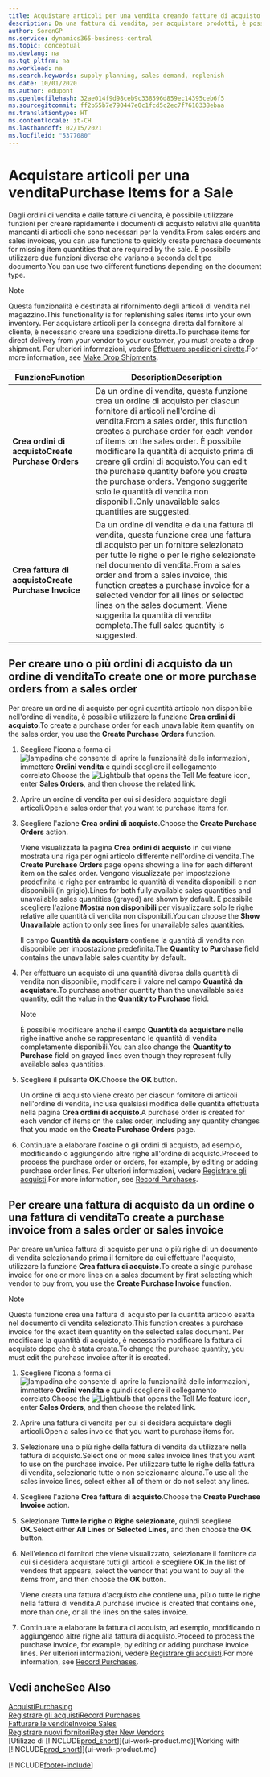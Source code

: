 ```yaml
---
title: Acquistare articoli per una vendita creando fatture di acquisto | Documenti Microsoft
description: Da una fattura di vendita, per acquistare prodotti, è possibile creare una fattura di acquisto per un fornitore.
author: SorenGP
ms.service: dynamics365-business-central
ms.topic: conceptual
ms.devlang: na
ms.tgt_pltfrm: na
ms.workload: na
ms.search.keywords: supply planning, sales demand, replenish
ms.date: 10/01/2020
ms.author: edupont
ms.openlocfilehash: 32ae014f9d98ceb9c338596d859ec14395ceb6f5
ms.sourcegitcommit: ff2b55b7e790447e0c1fcd5c2ec7f7610338ebaa
ms.translationtype: HT
ms.contentlocale: it-CH
ms.lasthandoff: 02/15/2021
ms.locfileid: "5377080"
---
```

# <a name="purchase-items-for-a-sale"></a><span data-ttu-id="ce5dc-103">Acquistare articoli per una vendita</span><span class="sxs-lookup"><span data-stu-id="ce5dc-103">Purchase Items for a Sale</span></span>
<span data-ttu-id="ce5dc-104">Dagli ordini di vendita e dalle fatture di vendita, è possibile utilizzare funzioni per creare rapidamente i documenti di acquisto relativi alle quantità mancanti di articoli che sono necessari per la vendita.</span><span class="sxs-lookup"><span data-stu-id="ce5dc-104">From sales orders and sales invoices, you can use functions to quickly create purchase documents for missing item quantities that are required by the sale.</span></span> <span data-ttu-id="ce5dc-105">È possibile utilizzare due funzioni diverse che variano a seconda del tipo documento.</span><span class="sxs-lookup"><span data-stu-id="ce5dc-105">You can use two different functions depending on the document type.</span></span>

> [!Note]
> <span data-ttu-id="ce5dc-106">Questa funzionalità è destinata al rifornimento degli articoli di vendita nel magazzino.</span><span class="sxs-lookup"><span data-stu-id="ce5dc-106">This functionality is for replenishing sales items into your own inventory.</span></span> <span data-ttu-id="ce5dc-107">Per acquistare articoli per la consegna diretta dal fornitore al cliente, è necessario creare una spedizione diretta.</span><span class="sxs-lookup"><span data-stu-id="ce5dc-107">To purchase items for direct delivery from your vendor to your customer, you must create a drop shipment.</span></span> <span data-ttu-id="ce5dc-108">Per ulteriori informazioni, vedere [Effettuare spedizioni dirette](sales-how-drop-shipment.md).</span><span class="sxs-lookup"><span data-stu-id="ce5dc-108">For more information, see [Make Drop Shipments](sales-how-drop-shipment.md).</span></span>   

|<span data-ttu-id="ce5dc-109">Funzione</span><span class="sxs-lookup"><span data-stu-id="ce5dc-109">Function</span></span>|<span data-ttu-id="ce5dc-110">Description</span><span class="sxs-lookup"><span data-stu-id="ce5dc-110">Description</span></span>|
|--------|-----------|
|<span data-ttu-id="ce5dc-111">**Crea ordini di acquisto**</span><span class="sxs-lookup"><span data-stu-id="ce5dc-111">**Create Purchase Orders**</span></span>|<span data-ttu-id="ce5dc-112">Da un ordine di vendita, questa funzione crea un ordine di acquisto per ciascun fornitore di articoli nell'ordine di vendita.</span><span class="sxs-lookup"><span data-stu-id="ce5dc-112">From a sales order, this function creates a purchase order for each vendor of items on the sales order.</span></span> <span data-ttu-id="ce5dc-113">È possibile modificare la quantità di acquisto prima di creare gli ordini di acquisto.</span><span class="sxs-lookup"><span data-stu-id="ce5dc-113">You can edit the purchase quantity before you create the purchase orders.</span></span> <span data-ttu-id="ce5dc-114">Vengono suggerite solo le quantità di vendita non disponibili.</span><span class="sxs-lookup"><span data-stu-id="ce5dc-114">Only unavailable sales quantities are suggested.</span></span>
|<span data-ttu-id="ce5dc-115">**Crea fattura di acquisto**</span><span class="sxs-lookup"><span data-stu-id="ce5dc-115">**Create Purchase Invoice**</span></span>|<span data-ttu-id="ce5dc-116">Da un ordine di vendita e da una fattura di vendita, questa funzione crea una fattura di acquisto per un fornitore selezionato per tutte le righe o per le righe selezionate nel documento di vendita.</span><span class="sxs-lookup"><span data-stu-id="ce5dc-116">From a sales order and from a sales invoice, this function creates a purchase invoice for a selected vendor for all lines or selected lines on the sales document.</span></span> <span data-ttu-id="ce5dc-117">Viene suggerita la quantità di vendita completa.</span><span class="sxs-lookup"><span data-stu-id="ce5dc-117">The full sales quantity is suggested.</span></span>|

## <a name="to-create-one-or-more-purchase-orders-from-a-sales-order"></a><span data-ttu-id="ce5dc-118">Per creare uno o più ordini di acquisto da un ordine di vendita</span><span class="sxs-lookup"><span data-stu-id="ce5dc-118">To create one or more purchase orders from a sales order</span></span>
<span data-ttu-id="ce5dc-119">Per creare un ordine di acquisto per ogni quantità articolo non disponibile nell'ordine di vendita, è possibile utilizzare la funzione **Crea ordini di acquisto**.</span><span class="sxs-lookup"><span data-stu-id="ce5dc-119">To create a purchase order for each unavailable item quantity on the sales order, you use the **Create Purchase Orders** function.</span></span>

1. <span data-ttu-id="ce5dc-120">Scegliere l'icona a forma di ![lampadina che consente di aprire la funzionalità delle informazioni](media/ui-search/search_small.png "Informazioni sull'operazione che si desidera eseguire"), immettere **Ordini vendita** e quindi scegliere il collegamento correlato.</span><span class="sxs-lookup"><span data-stu-id="ce5dc-120">Choose the ![Lightbulb that opens the Tell Me feature](media/ui-search/search_small.png "Tell me what you want to do") icon, enter **Sales Orders**, and then choose the related link.</span></span>
2. <span data-ttu-id="ce5dc-121">Aprire un ordine di vendita per cui si desidera acquistare degli articoli.</span><span class="sxs-lookup"><span data-stu-id="ce5dc-121">Open a sales order that you want to purchase items for.</span></span>
3. <span data-ttu-id="ce5dc-122">Scegliere l'azione **Crea ordini di acquisto**.</span><span class="sxs-lookup"><span data-stu-id="ce5dc-122">Choose the **Create Purchase Orders** action.</span></span>

    <span data-ttu-id="ce5dc-123">Viene visualizzata la pagina **Crea ordini di acquisto** in cui viene mostrata una riga per ogni articolo differente nell'ordine di vendita.</span><span class="sxs-lookup"><span data-stu-id="ce5dc-123">The **Create Purchase Orders** page opens showing a line for each different item on the sales order.</span></span> <span data-ttu-id="ce5dc-124">Vengono visualizzate per impostazione predefinita le righe per entrambe le quantità di vendita disponibili e non disponibili (in grigio).</span><span class="sxs-lookup"><span data-stu-id="ce5dc-124">Lines for both fully available sales quantities and unavailable sales quantities (grayed) are shown by default.</span></span> <span data-ttu-id="ce5dc-125">È possibile scegliere l'azione **Mostra non disponibili** per visualizzare solo le righe relative alle quantità di vendita non disponibili.</span><span class="sxs-lookup"><span data-stu-id="ce5dc-125">You can choose the **Show Unavailable** action to only see lines for unavailable sales quantities.</span></span>

    <span data-ttu-id="ce5dc-126">Il campo **Quantità da acquistare** contiene la quantità di vendita non disponibile per impostazione predefinita.</span><span class="sxs-lookup"><span data-stu-id="ce5dc-126">The **Quantity to Purchase** field contains the unavailable sales quantity by default.</span></span>
4. <span data-ttu-id="ce5dc-127">Per effettuare un acquisto di una quantità diversa dalla quantità di vendita non disponibile, modificare il valore nel campo **Quantità da acquistare**.</span><span class="sxs-lookup"><span data-stu-id="ce5dc-127">To purchase another quantity than the unavailable sales quantity, edit the value in the **Quantity to Purchase** field.</span></span>

    > [!NOTE]  
    >   <span data-ttu-id="ce5dc-128">È possibile modificare anche il campo **Quantità da acquistare** nelle righe inattive anche se rappresentano le quantità di vendita completamente disponibili.</span><span class="sxs-lookup"><span data-stu-id="ce5dc-128">You can also change the **Quantity to Purchase** field on grayed lines even though they represent fully available sales quantities.</span></span>
5. <span data-ttu-id="ce5dc-129">Scegliere il pulsante **OK**.</span><span class="sxs-lookup"><span data-stu-id="ce5dc-129">Choose the **OK** button.</span></span>

    <span data-ttu-id="ce5dc-130">Un ordine di acquisto viene creato per ciascun fornitore di articoli nell'ordine di vendita, inclusa qualsiasi modifica delle quantità effettuata nella pagina **Crea ordini di acquisto**.</span><span class="sxs-lookup"><span data-stu-id="ce5dc-130">A purchase order is created for each vendor of items on the sales order, including any quantity changes that you made on the **Create Purchase Orders** page.</span></span>
7. <span data-ttu-id="ce5dc-131">Continuare a elaborare l'ordine o gli ordini di acquisto, ad esempio, modificando o aggiungendo altre righe all'ordine di acquisto.</span><span class="sxs-lookup"><span data-stu-id="ce5dc-131">Proceed to process the purchase order or orders, for example, by editing or adding purchase order lines.</span></span> <span data-ttu-id="ce5dc-132">Per ulteriori informazioni, vedere [Registrare gli acquisti](purchasing-how-record-purchases.md).</span><span class="sxs-lookup"><span data-stu-id="ce5dc-132">For more information, see [Record Purchases](purchasing-how-record-purchases.md).</span></span>


## <a name="to-create-a-purchase-invoice-from-a-sales-order-or-sales-invoice"></a><span data-ttu-id="ce5dc-133">Per creare una fattura di acquisto da un ordine o una fattura di vendita</span><span class="sxs-lookup"><span data-stu-id="ce5dc-133">To create a purchase invoice from a sales order or sales invoice</span></span>
<span data-ttu-id="ce5dc-134">Per creare un'unica fattura di acquisto per una o più righe di un documento di vendita selezionando prima il fornitore da cui effettuare l'acquisto, utilizzare la funzione **Crea fattura di acquisto**.</span><span class="sxs-lookup"><span data-stu-id="ce5dc-134">To create a single purchase invoice for one or more lines on a sales document by first selecting which vendor to buy from, you use the **Create Purchase Invoice** function.</span></span>

> [!NOTE]  
>   <span data-ttu-id="ce5dc-135">Questa funzione crea una fattura di acquisto per la quantità articolo esatta nel documento di vendita selezionato.</span><span class="sxs-lookup"><span data-stu-id="ce5dc-135">This function creates a purchase invoice for the exact item quantity on the selected sales document.</span></span> <span data-ttu-id="ce5dc-136">Per modificare la quantità di acquisto, è necessario modificare la fattura di acquisto dopo che è stata creata.</span><span class="sxs-lookup"><span data-stu-id="ce5dc-136">To change the purchase quantity, you must edit the purchase invoice after it is created.</span></span>  

1. <span data-ttu-id="ce5dc-137">Scegliere l'icona a forma di ![lampadina che consente di aprire la funzionalità delle informazioni](media/ui-search/search_small.png "Informazioni sull'operazione che si desidera eseguire"), immettere **Ordini vendita** e quindi scegliere il collegamento correlato.</span><span class="sxs-lookup"><span data-stu-id="ce5dc-137">Choose the ![Lightbulb that opens the Tell Me feature](media/ui-search/search_small.png "Tell me what you want to do") icon, enter **Sales Orders**, and then choose the related link.</span></span>
2. <span data-ttu-id="ce5dc-138">Aprire una fattura di vendita per cui si desidera acquistare degli articoli.</span><span class="sxs-lookup"><span data-stu-id="ce5dc-138">Open a sales invoice that you want to purchase items for.</span></span>
3. <span data-ttu-id="ce5dc-139">Selezionare una o più righe della fattura di vendita da utilizzare nella fattura di acquisto.</span><span class="sxs-lookup"><span data-stu-id="ce5dc-139">Select one or more sales invoice lines that you want to use on the purchase invoice.</span></span> <span data-ttu-id="ce5dc-140">Per utilizzare tutte le righe della fattura di vendita, selezionarle tutte o non selezionarne alcuna.</span><span class="sxs-lookup"><span data-stu-id="ce5dc-140">To use all the sales invoice lines, select either all of them or do not select any lines.</span></span>
4. <span data-ttu-id="ce5dc-141">Scegliere l'azione **Crea fattura di acquisto**.</span><span class="sxs-lookup"><span data-stu-id="ce5dc-141">Choose the **Create Purchase Invoice** action.</span></span>
5. <span data-ttu-id="ce5dc-142">Selezionare **Tutte le righe** o **Righe selezionate**, quindi scegliere **OK**.</span><span class="sxs-lookup"><span data-stu-id="ce5dc-142">Select either **All Lines** or **Selected Lines**, and then choose the **OK** button.</span></span>  
6. <span data-ttu-id="ce5dc-143">Nell'elenco di fornitori che viene visualizzato, selezionare il fornitore da cui si desidera acquistare tutti gli articoli e scegliere **OK**.</span><span class="sxs-lookup"><span data-stu-id="ce5dc-143">In the list of vendors that appears, select the vendor that you want to buy all the items from, and then choose the **OK** button.</span></span>

    <span data-ttu-id="ce5dc-144">Viene creata una fattura d'acquisto che contiene una, più o tutte le righe nella fattura di vendita.</span><span class="sxs-lookup"><span data-stu-id="ce5dc-144">A purchase invoice is created that contains one, more than one, or all the lines on the sales invoice.</span></span>
7. <span data-ttu-id="ce5dc-145">Continuare a elaborare la fattura di acquisto, ad esempio, modificando o aggiungendo altre righe alla fattura di acquisto.</span><span class="sxs-lookup"><span data-stu-id="ce5dc-145">Proceed to process the purchase invoice, for example, by editing or adding purchase invoice lines.</span></span> <span data-ttu-id="ce5dc-146">Per ulteriori informazioni, vedere [Registrare gli acquisti](purchasing-how-record-purchases.md).</span><span class="sxs-lookup"><span data-stu-id="ce5dc-146">For more information, see [Record Purchases](purchasing-how-record-purchases.md).</span></span>

## <a name="see-also"></a><span data-ttu-id="ce5dc-147">Vedi anche</span><span class="sxs-lookup"><span data-stu-id="ce5dc-147">See Also</span></span>
[<span data-ttu-id="ce5dc-148">Acquisti</span><span class="sxs-lookup"><span data-stu-id="ce5dc-148">Purchasing</span></span>](purchasing-manage-purchasing.md)  
[<span data-ttu-id="ce5dc-149">Registrare gli acquisti</span><span class="sxs-lookup"><span data-stu-id="ce5dc-149">Record Purchases</span></span>](purchasing-how-record-purchases.md)  
[<span data-ttu-id="ce5dc-150">Fatturare le vendite</span><span class="sxs-lookup"><span data-stu-id="ce5dc-150">Invoice Sales</span></span>](sales-how-invoice-sales.md)  
[<span data-ttu-id="ce5dc-151">Registrare nuovi fornitori</span><span class="sxs-lookup"><span data-stu-id="ce5dc-151">Register New Vendors</span></span>](purchasing-how-register-new-vendors.md)  
<span data-ttu-id="ce5dc-152">[Utilizzo di [!INCLUDE[prod_short](includes/prod_short.md)]](ui-work-product.md)</span><span class="sxs-lookup"><span data-stu-id="ce5dc-152">[Working with [!INCLUDE[prod_short](includes/prod_short.md)]](ui-work-product.md)</span></span>


[!INCLUDE[footer-include](includes/footer-banner.md)]